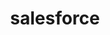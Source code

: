 ---
blog: https://www.salesforce.com/blog/
facebook: http://www.facebook.com/salesforce
googleplus: http://plus.google.com/115493663613456422040
guide: https://brandfolder.com/salesforce
instagram: http://instagram.com/salesforce
linkedin: https://www.linkedin.com/company/salesforce
logohandle: salesforce
pinterest: https://www.pinterest.com/salesforce/
sort: salesforce
title: salesforce
twitter: salesforce
website: https://www.salesforce.com/
wikipedia: https://en.wikipedia.org/wiki/Salesforce.com
youtube: https://www.youtube.com/user/salesforce
---